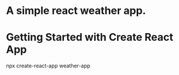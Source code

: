 # A simple react weather app.
# Getting Started with Create React App
npx create-react-app weather-app

